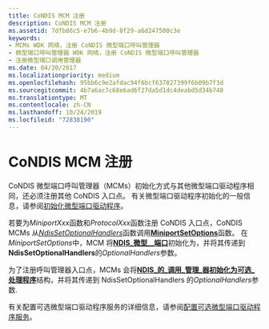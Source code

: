 ```yaml
---
title: CoNDIS MCM 注册
description: CoNDIS MCM 注册
ms.assetid: 7dfb86c5-e7b6-4b9d-8f29-a6d247500c3e
keywords:
- MCMs WDK 网络，注册 CoNDIS 微型端口呼叫管理器
- 微型端口呼叫管理器 WDK 网络，注册 CoNDIS 微型端口呼叫管理器
- 注册微型端口调用管理器
ms.date: 04/20/2017
ms.localizationpriority: medium
ms.openlocfilehash: 95bb6c9e2afdac94f6bcf637827399f6b09b7f3d
ms.sourcegitcommit: 4b7a6ac7c68e6ad6f27da5d1dc4deabd5d34b748
ms.translationtype: MT
ms.contentlocale: zh-CN
ms.lasthandoff: 10/24/2019
ms.locfileid: "72838190"
---
```

# <a name="condis-mcm-registration"></a>CoNDIS MCM 注册





CoNDIS 微型端口呼叫管理器（MCMs）初始化方式与其他微型端口驱动程序相同，还必须注册其他 CoNDIS 入口点。 有关微型端口驱动程序初始化的一般信息，请参阅[初始化微型端口驱动程序](initializing-a-miniport-driver.md)。

若要为*MiniportXxx*函数和*ProtocolXxx*函数注册 CoNDIS 入口点，CoNDIS MCMs 从[*NdisSetOptionalHandlers*](https://docs.microsoft.com/windows-hardware/drivers/ddi/ndis/nc-ndis-set_options)函数调用[**MiniportSetOptions**](https://docs.microsoft.com/windows-hardware/drivers/ddi/ndis/nf-ndis-ndissetoptionalhandlers)函数。 在*MiniportSetOptions*中，MCM 将[**NDIS\_微型\_\_端口**](https://docs.microsoft.com/windows-hardware/drivers/ddi/ndis/ns-ndis-_ndis_miniport_co_characteristics)初始化为，并将其传递到**NdisSetOptionalHandlers**的*OptionalHandlers*参数。

为了注册呼叫管理器入口点，MCMs 会将[**NDIS\_的\_调用\_管理\_器初始化为可选\_处理程序**](https://docs.microsoft.com/windows-hardware/drivers/ddi/ndis/ns-ndis-_ndis_co_call_manager_optional_handlers)结构，并将其传递到 NdisSetOptionalHandlers 的*OptionalHandlers*参数.

有关配置可选微型端口驱动程序服务的详细信息，请参阅[配置可选微型端口驱动程序服务](configuring-optional-miniport-driver-services.md)。

 

 






